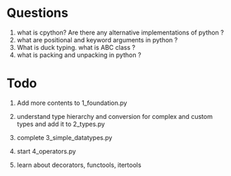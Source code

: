 # Questions
1. what is cpython?  Are there any alternative implementations of python ?
2. what are positional and keyword arguments in python ?
3. What is duck typing. what is ABC class ?
4. what is packing and unpacking in python ?

# Todo
1. Add more contents to 1_foundation.py
2. understand type hierarchy and conversion for complex and custom types and add it to 2_types.py
3. complete 3_simple_datatypes.py
4. start 4_operators.py 

5. learn about decorators, functools, itertools